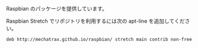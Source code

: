 Raspbian のパッケージを提供しています。  

Raspbian Stretch でリポジトリを利用するには次の apt-line を追加してください。
```
deb http://mechatrax.github.io/raspbian/ stretch main contrib non-free
```
